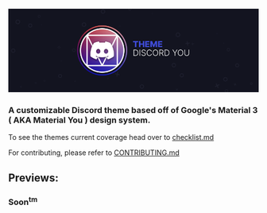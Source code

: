 ![Discord You banner](./assets/Vizality_Addon_Banner.png)
### A customizable Discord theme based off of Google's Material 3 ( AKA Material You ) design system.

To see the themes current coverage head over to [checklist.md](checklist.md)

For contributing, please refer to [CONTRIBUTING.md](CONTRIBUTING.md)

## Previews:
### Soon<sup>tm</sup>
